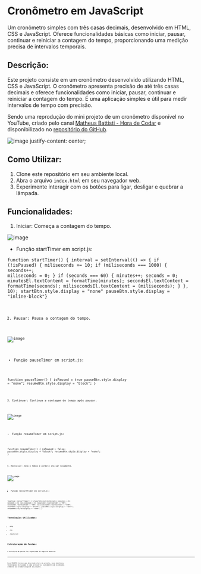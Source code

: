 # Cronômetro em JavaScript

Um cronômetro simples com três casas decimais, desenvolvido em HTML, CSS e JavaScript. Oferece funcionalidades básicas como iniciar, pausar, continuar e reiniciar a contagem do tempo, proporcionando uma medição precisa de intervalos temporais.

## Descrição:

Este projeto consiste em um cronômetro desenvolvido utilizando HTML, CSS e JavaScript. O cronômetro apresenta precisão de até três casas decimais e oferece funcionalidades como iniciar, pausar, continuar e reiniciar a contagem do tempo. É uma aplicação simples e útil para medir intervalos de tempo com precisão.

Sendo uma reprodução do mini projeto de um cronômetro disponível no YouTube, criado pelo canal [Matheus Battisti - Hora de Codar](https://www.youtube.com/watch?v=SbST27OWpmo) e disponibilizado no [repositório do GitHub](https://github.com/matheusbattisti/cronometro_js).

![image justify-content: center;](https://github.com/apedrodev1/JavaScript-Learning-HUB/assets/104085801/0b0f56f3-293a-4efb-99f9-4cc9ebbedec7)

           
## Como Utilizar:

1. Clone este repositório em seu ambiente local.
2. Abra o arquivo `index.html` em seu navegador web.
3. Experimente interagir com os botões para ligar, desligar e quebrar a lâmpada.

## Funcionalidades:

1. Iniciar: Começa a contagem do tempo.

![image](https://github.com/apedrodev1/JavaScript-Learning-HUB/assets/104085801/e4447942-3e11-4a21-8913-f29ddf96ab52)


- Função startTimer em script.js:

<code>function startTimer() {
interval = setInterval(() => {
        if (!isPaused) {
            miliseconds += 10;
            if (miliseconds === 1000) {
                seconds++;
                miliseconds = 0;
            }
            if (seconds === 60) {
                minutes++;
                seconds = 0;
            minutesEl.textContent = formatTime(minutes);
            secondsEl.textContent = formatTime(seconds);
            milisecondsEl.textContent = (miliseconds);
        }
    }, 10);
    startBtn.style.display = "none"
    pauseBtn.style.display = "inline-block"}<code>

 2. Pausar: Pausa a contagem do tempo.

![image](https://github.com/apedrodev1/JavaScript-Learning-HUB/assets/104085801/37046202-9a62-464f-ab76-863d7c1728d3)


- Função pauseTimer em script.js:

<code>function pauseTimer() {
isPaused = true
pauseBtn.style.display = "none";
resumeBtn.style.display = "block";
}<code>

3. Continuar: Continua a contagem do tempo após pausar.

![image](https://github.com/apedrodev1/JavaScript-Learning-HUB/assets/104085801/2c2a945a-3b92-4a21-93d1-65cb0ff06026)


- Função resumeTimer em script.js:

<code>function resumeTimer() {
isPaused = false;
pauseBtn.style.display = "block";
resumeBtn.style.display = "nome";
}<code>

4. Reiniciar: Zera o tempo e permite iniciar novamente.

![image](https://github.com/apedrodev1/JavaScript-Learning-HUB/assets/104085801/278bb387-cbfd-4a50-a697-6f848e3c93a5)


- Função restartTimer em script.js:

<code>function restartTimer() {
clearInterval(interval);
minutes = 0;
seconds = 0;
miliseconds = 0;
    minutesEl.textContent = "00";
    secondsEl.textContent = "00";
    milisecondsEl.textContent = "000";
    startBtn.style.display = "block";
    pauseBtn.style.display = "none";
    resumeBtn.style.display = "none";
}<code>

## Tecnologias Utilizadas:

- HTML
- CSS
- JavaScript

## Estruturação de Pastas:

A estrutura de pastas foi organizada da seguinte maneira:

---

Esse README fornece uma descrição clara do projeto, seus objetivos, tecnologias utilizadas e como utilizá-lo, juntamente com os devidos créditos ao criador original do projeto.
